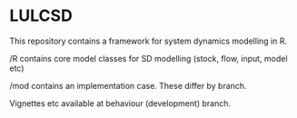# LULCSD

This repository contains a framework for system dynamics modelling in R. 

/R contains core model classes for SD modelling (stock, flow, input, model etc)

/mod contains an implementation case. These differ by branch.

Vignettes etc available at behaviour (development) branch.
